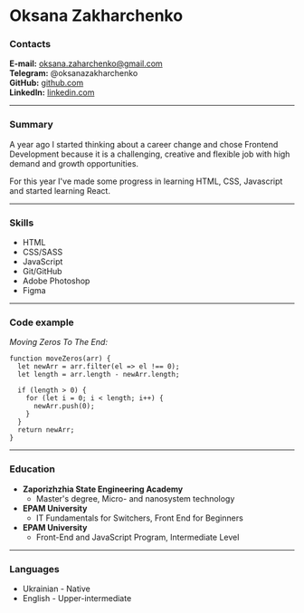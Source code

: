 # Oksana Zakharchenko

### Contacts

**E-mail:** oksana.zaharchenko@gmail.com\
**Telegram:** @oksanazakharchenko\
**GitHub:** [github.com](https://github.com/oksanazah)\
**LinkedIn:** [linkedin.com](https://www.linkedin.com/in/oksana-zakharchenko-85238a24a/)

---

### Summary

A year ago I started thinking about a career change and chose Frontend Development because it is a challenging, creative and flexible job with high demand and growth opportunities.

For this year I've made some progress in learning HTML, CSS, Javascript and started learning React.

---

### Skills

- HTML
- CSS/SASS
- JavaScript
- Git/GitHub
- Adobe Photoshop
- Figma

---

### Code example

_Moving Zeros To The End:_

```
function moveZeros(arr) {
  let newArr = arr.filter(el => el !== 0);
  let length = arr.length - newArr.length;

  if (length > 0) {
    for (let i = 0; i < length; i++) {
      newArr.push(0);
    }
  }
  return newArr;
}
```

---

### Education

- **Zaporizhzhia State Engineering Academy**
  - Master's degree, Micro- and nanosystem technology
- **EPAM University**
  - IT Fundamentals for Switchers, Front End for Beginners
- **EPAM University**
  - Front-End and JavaScript Program, Intermediate Level

---

### Languages

- Ukrainian - Native
- English - Upper-intermediate
